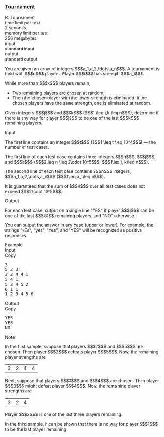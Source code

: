 <h3><a href="https://codeforces.com/contest/2123/problem/B" target="_blank" rel="noopener noreferrer">Tournament</a></h3>

<div class="header"><div class="title">B. Tournament</div><div class="time-limit"><div class="property-title">time limit per test</div>2 seconds</div><div class="memory-limit"><div class="property-title">memory limit per test</div>256 megabytes</div><div class="input-file input-standard"><div class="property-title">input</div>standard input</div><div class="output-file output-standard"><div class="property-title">output</div>standard output</div></div><div><p>You are given an array of integers $$$a_1,a_2,\dots,a_n$$$. A tournament is held with $$$n$$$ players. Player $$$i$$$ has strength $$$a_i$$$.</p><p>While more than $$$k$$$ players remain, </p><ul> <li> Two remaining players are chosen at random; </li><li> Then the chosen player with the lower strength is eliminated. If the chosen players have the same strength, one is eliminated at random. </li></ul><p>Given integers $$$j$$$ and $$$k$$$ ($$$1 \leq j,k \leq n$$$), determine if there is any way for player $$$j$$$ to be one of the last $$$k$$$ remaining players.</p></div><div class="input-specification"><div class="section-title">Input</div><p>The first line contains an integer $$$t$$$ ($$$1 \leq t \leq 10^4$$$)  — the number of test cases.</p><p>The first line of each test case contains three integers $$$n$$$, $$$j$$$, and $$$k$$$ ($$$2\leq n \leq 2\cdot 10^5$$$, $$$1\leq j, k\leq n$$$).</p><p>The second line of each test case contains $$$n$$$ integers, $$$a_1,a_2,\dots,a_n$$$ ($$$1\leq a_i\leq n$$$).</p><p>It is guaranteed that the sum of $$$n$$$ over all test cases does not exceed $$$2\cdot 10^5$$$.</p></div><div class="output-specification"><div class="section-title">Output</div><p>For each test case, output on a single line "<span class="tex-font-style-tt">YES</span>" if player $$$j$$$ can be one of the last $$$k$$$ remaining players, and "<span class="tex-font-style-tt">NO</span>" otherwise. </p><p>You can output the answer in any case (upper or lower). For example, the strings "<span class="tex-font-style-tt">yEs</span>", "<span class="tex-font-style-tt">yes</span>", "<span class="tex-font-style-tt">Yes</span>", and "<span class="tex-font-style-tt">YES</span>" will be recognized as positive responses.</p></div><div class="sample-tests"><div class="section-title">Example</div><div class="sample-test"><div class="input"><div class="title">Input<div title="Copy" data-clipboard-target="#id0023846789544460578" id="id0018238806433602017" class="input-output-copier">Copy</div></div><pre id="id0023846789544460578"><div class="test-example-line test-example-line-even test-example-line-0">3</div><div class="test-example-line test-example-line-odd test-example-line-1">5 2 3</div><div class="test-example-line test-example-line-odd test-example-line-1">3 2 4 4 1</div><div class="test-example-line test-example-line-even test-example-line-2">5 4 1</div><div class="test-example-line test-example-line-even test-example-line-2">5 3 4 5 2</div><div class="test-example-line test-example-line-odd test-example-line-3">6 1 1</div><div class="test-example-line test-example-line-odd test-example-line-3">1 2 3 4 5 6</div></pre></div><div class="output"><div class="title">Output<div title="Copy" data-clipboard-target="#id005988546064804746" id="id007999796249011963" class="input-output-copier">Copy</div></div><pre id="id005988546064804746">YES
YES
NO
</pre></div></div></div><div class="note"><div class="section-title">Note</div><p>In the first sample, suppose that players $$$2$$$ and $$$5$$$ are chosen. Then player $$$2$$$ defeats player $$$5$$$. Now, the remaining player strengths are </p><table class="tex-tabular bordertable"><tbody><tr><td class="tex-tabular-border-left tex-tabular-text-align-center tex-tabular-border-right tex-tabular-border-top tex-tabular-border-bottom">3</td><td class="tex-tabular-border-left tex-tabular-text-align-center tex-tabular-border-right tex-tabular-border-top tex-tabular-border-bottom">2</td><td class="tex-tabular-border-left tex-tabular-text-align-center tex-tabular-border-right tex-tabular-border-top tex-tabular-border-bottom">4</td><td class="tex-tabular-border-left tex-tabular-text-align-center tex-tabular-border-right tex-tabular-border-top tex-tabular-border-bottom">4</td></tr></tbody></table> Next, suppose that players $$$3$$$ and $$$4$$$ are chosen. Then player $$$3$$$ might defeat player $$$4$$$. Now, the remaining player strengths are <table class="tex-tabular bordertable"><tbody><tr><td class="tex-tabular-border-left tex-tabular-text-align-center tex-tabular-border-right tex-tabular-border-top tex-tabular-border-bottom">3</td><td class="tex-tabular-border-left tex-tabular-text-align-center tex-tabular-border-right tex-tabular-border-top tex-tabular-border-bottom">2</td><td class="tex-tabular-border-left tex-tabular-text-align-center tex-tabular-border-right tex-tabular-border-top tex-tabular-border-bottom">4</td></tr></tbody></table> Player $$$2$$$ is one of the last three players remaining.<p></p><p>In the third sample, it can be shown that there is no way for player $$$1$$$ to be the last player remaining.</p></div>